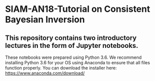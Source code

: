 # SIAM-AN18-Tutorial on Consistent Bayesian Inversion

## This repository contains two introductory lectures in the form of Jupyter notebooks.

These notebooks were prepared using Python 3.6. We recommend installing Python 3.6 for your OS using Anaconda to ensure that all files function properly.
You can download the installer here: https://www.anaconda.com/download/

